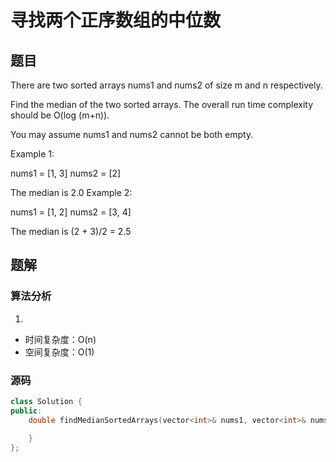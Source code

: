 #  寻找两个正序数组的中位数
## 题目
There are two sorted arrays nums1 and nums2 of size m and n respectively.

Find the median of the two sorted arrays. The overall run time complexity should be O(log (m+n)).

You may assume nums1 and nums2 cannot be both empty.

Example 1:

nums1 = [1, 3]
nums2 = [2]

The median is 2.0
Example 2:

nums1 = [1, 2]
nums2 = [3, 4]

The median is (2 + 3)/2 = 2.5

## 题解
### 算法分析
1. 
+ 时间复杂度：O(n)
+ 空间复杂度：O(1)
### 源码
```C++ []
class Solution {
public:
    double findMedianSortedArrays(vector<int>& nums1, vector<int>& nums2) {
        
    }
};